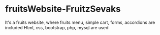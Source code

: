 # fruitsWebsite-FruitzSevaks
It's a fruits website, where  fruits menu, simple cart, forms, accordions are included 
Html, css, bootstrap, php, mysql are used
